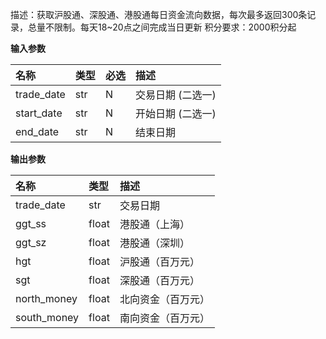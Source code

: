 描述：获取沪股通、深股通、港股通每日资金流向数据，每次最多返回300条记录，总量不限制。每天18~20点之间完成当日更新
积分要求：2000积分起

**输入参数**

| 名称       | 类型 | 必选 | 描述              |
| :--------- | :--- | :--- | :---------------- |
| trade_date | str  | N    | 交易日期 (二选一) |
| start_date | str  | N    | 开始日期 (二选一) |
| end_date   | str  | N    | 结束日期          |

**输出参数**

| 名称        | 类型  | 描述               |
| :---------- | :---- | :----------------- |
| trade_date  | str   | 交易日期           |
| ggt_ss      | float | 港股通（上海）     |
| ggt_sz      | float | 港股通（深圳）     |
| hgt         | float | 沪股通（百万元）   |
| sgt         | float | 深股通（百万元）   |
| north_money | float | 北向资金（百万元） |
| south_money | float | 南向资金（百万元） |
